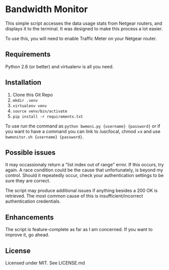 # Bandwidth Monitor

This simple script accesses the data usage stats from Netgear routers, and displays it to the terminal. It was designed to make this process a lot easier.

To use this, you will need to enable Traffic Meter on your Netgear router.

## Requirements
Python 2.6 (or better) and virtualenv is all you need.

## Installation
1. Clone this Git Repo
2. `mkdir .venv`
3. `virtualenv venv`
4. `source venv/bin/activate`
5. `pip install -r requirements.txt`

To use run the command as `python bwmoni.py {username} {password}` or if you want to have a command you can link to /usr/local, chmod +x and use `bwmonitor.sh {username} {password}`.

## Possible issues
It may occassionaly return a "list index out of range" error. If this occurs, try again. A race condition could be the cause that unfortunately, is beyond my control. Should it repeatedly occur, check your authentication settings to be sure they are correct.

The script may produce additional issues if anything besides a 200 OK is retrieved. The most common cause of this is insufficient/incorrect authentication credentials.

## Enhancements
The script is feature-complete as far as I am concerned. If you want to improve it, go ahead.

## License
Licensed under MIT. See LICENSE.md
